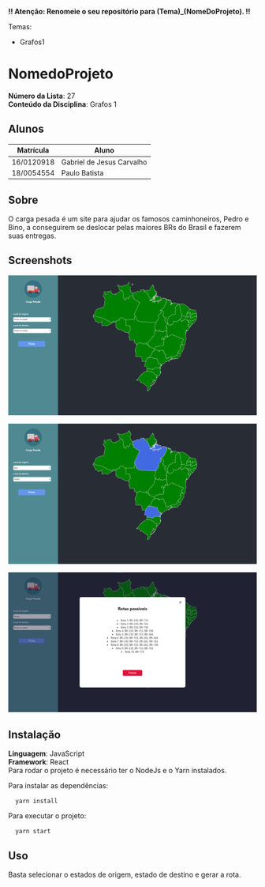**!! Atenção: Renomeie o seu repositório para (Tema)_(NomeDoProjeto). !!** 

Temas:
 - Grafos1

# NomedoProjeto

**Número da Lista**: 27<br>
**Conteúdo da Disciplina**: Grafos 1<br>

## Alunos
|Matrícula | Aluno |
| -- | -- |
| 16/0120918  |  Gabriel de Jesus Carvalho |
| 18/0054554  |  Paulo Batista |

## Sobre 
O carga pesada é um site para ajudar os famosos caminhoneiros, Pedro e Bino, a conseguirem se deslocar pelas maiores BRs do Brasil e fazerem suas entregas. 

## Screenshots
![Image inicial](./doc/img1.png)

![Image dos estados selecionados](./doc/img2.png)


![Image do resultado](./doc/img3.png)

## Instalação 
**Linguagem**: JavaScript<br>
**Framework**: React<br>
Para rodar o projeto é necessário ter o NodeJs e o Yarn instalados.

Para instalar as dependências: 

```
  yarn install
```
Para executar o projeto: 

```
  yarn start
```

## Uso 
Basta selecionar o estados de origem, estado de destino e gerar a rota.




